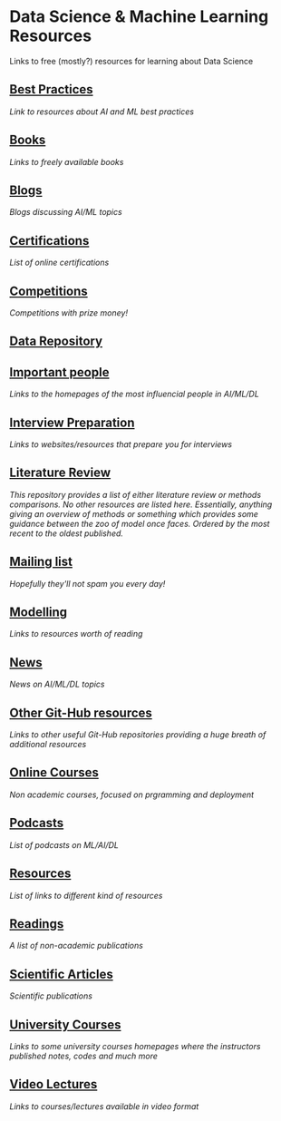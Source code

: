 # Data Science & Machine Learning Resources
Links to free (mostly?) resources for learning about Data Science

## [Best Practices](https://github.com/kyaiooiayk/Data-Science-Resources/blob/main/Best%20Practices.md)
*Link to resources about AI and ML best practices*

## [Books](https://github.com/kyaiooiayk/Data-Science-Resources/blob/main/Books.md)
*Links to freely available books*

## [Blogs](https://github.com/kyaiooiayk/Data-Science-Resources/blob/main/Blogs.md)
*Blogs discussing AI/ML topics*

## [Certifications](https://github.com/kyaiooiayk/Data-Science-Resources/blob/main/Certifications.md)
*List of online certifications*

## [Competitions](https://github.com/kyaiooiayk/Data-Science-Resources/blob/main/Competitions.md)
*Competitions with prize money!*

## [Data Repository](https://github.com/kyaiooiayk/Data-Science-Machine-Learning-Resources/blob/main/DataRepository.md)

## [Important people](https://github.com/kyaiooiayk/Data-Science-Resources/blob/main/Important%20People.md)
*Links to the homepages of the most influencial people in AI/ML/DL*

## [Interview Preparation](https://github.com/kyaiooiayk/Data-Science-Resources/blob/main/Interview%20Preparation.md)
*Links to websites/resources that prepare you for interviews*

## [Literature Review](https://github.com/kyaiooiayk/Data-Science-Machine-Learning-Resources/blob/main/Literature%20Review.md)
*This repository provides a list of either literature review or methods comparisons. No other resources are listed here. Essentially, anything giving an overview of methods or something which provides some guidance between the zoo of model once faces. Ordered by the most recent to the oldest published.*

## [Mailing list](https://github.com/kyaiooiayk/Data-Science-Resources/blob/main/Mailing%20List.md)
*Hopefully they'll not spam you every day!*

## [Modelling](https://github.com/kyaiooiayk/Data-Science-Machine-Learning-Resources/blob/main/Modelling.md)
*Links to resources worth of reading*

## [News](https://github.com/kyaiooiayk/Data-Science-Resources/blob/main/News.md)
*News on AI/ML/DL topics*

## [Other Git-Hub resources](https://github.com/kyaiooiayk/Data-Science-Resources/blob/main/Other%20Git-Hub%20Resources.md)
*Links to other useful Git-Hub repositories providing a huge breath of additional resources*

## [Online Courses](https://github.com/kyaiooiayk/Data-Science-Resources/blob/main/Online%20Courses.md)
*Non academic courses, focused on prgramming and deployment*

## [Podcasts](https://github.com/kyaiooiayk/Data-Science-Resources/blob/main/Podcasts.md)
*List of podcasts on ML/AI/DL* 

## [Resources](https://github.com/kyaiooiayk/Data-Science-Resources/blob/main/Resources.md)
*List of links to different kind of resources*

## [Readings](https://github.com/kyaiooiayk/Data-Science-Resources/blob/main/Readings.md)
*A list of non-academic publications*

## [Scientific Articles](https://github.com/kyaiooiayk/Data-Science-Resources/blob/main/Scientific%20Articles.md)
*Scientific publications*

## [University Courses](https://github.com/kyaiooiayk/Data-Science-Resources/blob/main/University%20Courses.md)
*Links to some university courses homepages where the instructors published notes, codes and much more*

## [Video Lectures](https://github.com/kyaiooiayk/Data-Science-Resources/blob/main/Video%20Lectures.md)
*Links to courses/lectures available in video format*
